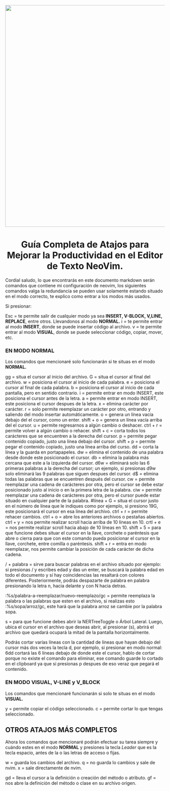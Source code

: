 <p align="center" width="0">
   <img align="center" width="700" src="https://github.com/josueromram/nvim-config-windows7-8-10-11/blob/nvim/screenshot/neovim-logo-1color.png">
</p>

<H1 align="center">Guía Completa de Atajos para Mejorar la Productividad en el Editor de Texto NeoVim.</H1>

Cordial saludo, lo que encontrarás en este documento markdown serán comandos que contiene mi configuración de neovim, los siguientes comandos valga la redundancia se pueden usar solamente estando situado en el modo correcto, te explico como entrar a los modos más usados.

Si presionar:

Esc = te permite salir de cualquier modo ya sea **INSERT, V-BLOCK, V,LINE, REPLACE**, entre otros. Llevandonos al modo **NORMAL.**
i = te permite entrar al modo **INSERT**, donde se puede insertar código al archivo.
v = te permite entrar al modo **VISUAL**, donde se puede seleccionar código, copiar, mover, etc.

### EN MODO NORMAL
Los comandos que mencionaré solo funcionarán si te situas en el modo **NORMAL.** 

gg = situa el cursor al inicio del archivo.
G = situa el cursor al final del archivo.
w = posiciona el cursor al inicio de cada palabra.
e = posiciona el cursor al final de cada palabra.
b = posiciona el cursor al inicio de cada pantalla, pero en sentido contrario.
i = permite entrar en modo INSERT, este posiciona el cursor antes de la letra.
a = permite entrar en modo INSERT, este posiciona el cursor despues de la letra.
x = elimina carácter por carácter.
r = solo permite reemplazar un carácter por otro, entrando y saliendo del modo insertar automáticamente.
o = genera un línea vacía debajo del el cursor, como un enter.
shift + o = genera un línea vacía arriba del el cursor.
u = permite regresarnos a algún cambio o deshacer.
ctrl + r = permite volver a algún cambio o rehacer.
shift + c = corta todos los carácteres que se encuentren a la derecha del cursor.
p = permite pegar contenido copiado, justo una línea debajo del cursor.
shift + p = permite pegar el contenido copiado, justo una línea arriba del curso.
dd = corta la línea y la guarda en portapapeles.
dw = elimina el contenido de una palabra desde donde este posicionado el cursor.
db = elimina la palabra más cercana que este a la izquierda del cursor.
d6w = eliminará solo las 6 primeras palabras a la derecha del cursor; un ejemplo, si presionas d9w solo eliminará las 9 palabras que siguen despues del cursor.
d$ = elimina todas las palabras que se encuentren después del cursor.
cw = permite reemplazar una cadena de carácteres por otra, pero el cursor se debe estar posicionado justo al inicio o en la primera letra de la palabra.
ciw = permite reemplazar una cadena de carácteres por otra, pero el cursor puede estar situado en cualquier parte de la palabra.
#línea + G = situa el cursor justo en el número de línea que le indiques como por ejemplo, si presiono 19G, este posicionará el cursor en esa linea del archivo.
ctrl + r = permite rehacer cambios.
ctrl + o = abre los anteriores archivos o pestañas abiertos.
ctrl + y = nos permite realizar scroll hacia arriba de 10 líneas en 10.
crtl + e = nos permite realizar scroll hacia abajo de 10 líneas en 10.
shift + 5 = para que funcione debes situar el cursor en la llave, corchete o paréntesis que abre o cierra para que con este comando pueda posicionar el cursor en la llave, corchete, entre comilla o paréntesis.
shift + r = entra en modo reemplazar, nos permite cambiar la posición de cada carácter de dicha cadena.

/ + palabra = sirve para buscar palabras en el archivo situado por ejemplo: si presionas / y escribes edad y das un enter, se buscará la palabra edad en todo el documento y sí hay coincidencias las resaltará con colores diferentes. Posteriormente, podrás despazarte de palabra en palabra presionando la letra n, hacia delante y con N hacia detras.

:%s/palabra-a-reemplazar/nuevo-reemplazo/gc = permite reemplaza la palabra o las palabras que esten en el archivo, si realizas esto :%s/sopa/arroz/gc, este hará que la palabra arroz se cambie por la palabra sopa.

s = para que funcione debes abrir la NERTreeToggle o Árbol Lateral. Luego, ubica el cursor en el archivo que deseas abrir, al presionar (s), abrirá el archivo que quedará ocupará la mitad de la pantalla horizontalmente.

Podrás cortar varías líneas con la cantidad de líneas que hayan debajo del cursor más dos veces la tecla d, por ejemplo, si presionar en modo normal: 6dd cortará las 6 líneas debajo de donde este el cursor, hablo de cortar porque no existe el comando para eliminar, ese comando guarde lo cortado en el clipboard ya que si presionas p despues de eso veraz que pegará el contenido.

### EN MODO VISUAL, V-LINE y V_BLOCK
Los comandos que mencionaré funcionarán si solo te situas en el modo **VISUAL.**

y = permite copiar el código seleccionado.
c = permite cortar lo que tengas seleccionado.

## OTROS ATAJOS MÁS COMPLETOS
Ahora los comandos que mencionaré podrán efectuar su tarea siempre y cuándo estes en el modo **NORMAL** y presiones la tecla *Leader* que es la tecla espacio, antes de la o las letras de acceso o fijas.

w = guarda los cambios del archivo.
q = no guarda lo cambios y sale de nvim.
x = sale directamente de nvim.

gd = lleva el cursor a la definición o creación del método o atributo.
gf = nos abre la definición del método o clase en su archivo origen.
